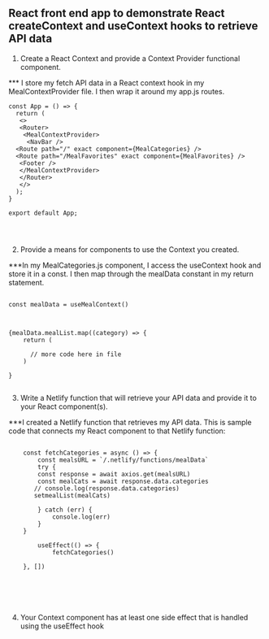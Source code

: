 ## React front end app to demonstrate React createContext and useContext hooks to retrieve API data



1. Create a React Context and provide a Context Provider functional component.

*** I store my fetch API data in a React context hook in my MealContextProvider file. I then wrap it around my app.js routes.

```
const App = () => {
  return (
   <>
   <Router>
    <MealContextProvider>
     <NavBar />
  <Route path="/" exact component={MealCategories} />
  <Route path="/MealFavorites" exact component={MealFavorites} />
   <Footer />
   </MealContextProvider>
   </Router>
   </>
  );
}

export default App;




```


2. Provide a means for components to use the Context you created.


***In my MealCategories.js component, I access the useContext hook and store it in a const. I then map through the mealData constant in my return statement. 


```

const mealData = useMealContext()


 
{mealData.mealList.map((category) => {
    return (

      // more code here in file
    )

}


```




3. Write a Netlify function that will retrieve your API data and provide it to your React component(s).


***I created a Netlify function that retrieves my API data. This is sample code that connects my React component to that Netlify function: 

```

    const fetchCategories = async () => {
        const mealsURL = `/.netlify/functions/mealData`
        try {
        const response = await axios.get(mealsURL)
        const mealCats = await response.data.categories
       // console.log(response.data.categories)
       setmealList(mealCats)
       
        } catch (err) {
            console.log(err)
        }
    }
    
        useEffect(() => {
            fetchCategories()
        
    }, [])






```





4. Your Context component has at least one side effect that is handled using the useEffect hook